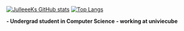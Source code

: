 [![JulleeeKs GitHub stats](https://github-readme-stats.vercel.app/api?username=julleeek&count_private=true&show_icons=true&theme=radical)](https://github.com/julleeek) [![Top Langs](https://github-readme-stats.vercel.app/api/top-langs/?username=julleeek&theme=radical)](https://github.com/julleeek)

**- Undergrad student in Computer Science**
**- working at univiecube**
